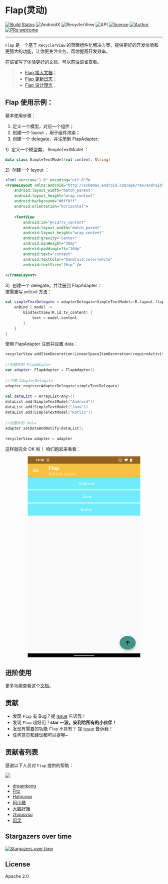 # Flap(灵动)

[![Build Status](https://travis-ci.org/AlanCheen/Flap.svg?branch=master)](https://travis-ci.org/AlanCheen/Flap) ![AndroidX](https://img.shields.io/badge/AndroidX-Migrated-brightgreen) ![RecyclerView](https://img.shields.io/badge/RecyclerView-1.1.0-brightgreen.svg) ![API](https://img.shields.io/badge/API-14%2B-brightgreen.svg?style=flat) [![license](https://img.shields.io/github/license/AlanCheen/Flap.svg)](./LICENSE) [![Author](https://img.shields.io/badge/%E4%BD%9C%E8%80%85-%E7%A8%8B%E5%BA%8F%E4%BA%A6%E9%9D%9E%E7%8C%BF-blue.svg)](https://github.com/AlanCheen) [![PRs welcome](https://img.shields.io/badge/PRs-welcome-brightgreen.svg)](https://github.com/AlanCheen/Flap/pulls)

------


`Flap` 是一个基于 `RecyclerView` 的页面组件化解决方案，提供更好的开发体验和更强大的功能，让你更关注业务，帮你提高开发效率。

在语雀写了体验更好的文档，可以前往语雀查看。

> - [Flap 接入文档](https://www.yuque.com/cxyfy/blog/ghsc4b)；
> - [Flap 更新日志](https://www.yuque.com/cxyfy/blog/ehnxdy)；
> - [Flap 设计理念](https://www.yuque.com/cxyfy/blog/gsi2b8)；


<a name="E94H7"></a>
## Flap 使用示例：

基本使用步骤：

1. 定义一个模型，对应一个组件；
1. 创建一个 layout ，用于组件渲染；
1. 创建一个 delegate，并注册到 FlapAdapter;

1）定义一个模型类， SimpleTextModel ：
```kotlin
data class SimpleTextModel(val content: String)
```
2）创建一个 layout ：
```xml
<?xml version="1.0" encoding="utf-8"?>
<FrameLayout xmlns:android="http://schemas.android.com/apk/res/android"
    android:layout_width="match_parent"
    android:layout_height="wrap_content"
    android:background="#0ff0ff"
    android:orientation="horizontal">

    <TextView
        android:id="@+id/tv_content"
        android:layout_width="match_parent"
        android:layout_height="wrap_content"
        android:gravity="center"
        android:minHeight="50dp"
        android:paddingLeft="16dp"
        android:text="content"
        android:textColor="@android:color/white"
        android:textSize="16sp" />

</FrameLayout>
```
3）创建一个 delegate，并注册到 FlapAdapter：<br />按需重写 `onBind` 方法：
```kotlin
val simpleTextDelegate = adapterDelegate<SimpleTextModel>(R.layout.flap_item_simple_text) {
    onBind { model ->
        bindTextView(R.id.tv_content) {
            text = model.content
        }
    }
}
```
使用 FlapAdapter 注册并设置 data：
```kotlin
recyclerView.addItemDecoration(LinearSpaceItemDecoration(requireActivity().toPixel(6)))

//创建你的 FlapAdapter
var adapter: FlapAdapter = FlapAdapter()

//注册 AdapterDelegate
adapter.registerAdapterDelegate(simpleTextDelegate)

val dataList = ArrayList<Any>()
dataList.add(SimpleTextModel("Android"))
dataList.add(SimpleTextModel("Java"))
dataList.add(SimpleTextModel("Kotlin"))

//设置你的 data
adapter.setDataAndNotify(dataList);

recyclerView.adapter = adapter
```

这样就完全 OK 啦！ 咱们跑起来看看：

<div align=center><img width="360" height="640" src="assets/flap-simple-showcase.png"/></div>

<a name="fD7Zc"></a>
## 进阶使用
更多功能查看这个[文档](https://www.yuque.com/cxyfy/blog/ghsc4b)。
<a name="bb966aa6"></a>
## 贡献

- 发现 `Flap` 有 Bug？提 [issue](https://github.com/AlanCheen/Flap/issues) 告诉我！
- 发现 `Flap` 超好用？**star 一波，安利给所有的小伙伴！**
- 发现有需要的功能 `Flap` 不具有？ 提 [issue](https://github.com/AlanCheen/Flap/issues) 告诉我！
- 任何意见和建议都可以提喔~
<a name="2c795971"></a>

## 贡献者列表

感谢以下人员对 `Flap` 提供的帮助：


<a href="https://github.com/AlanCheen/Flap/graphs/contributors">
  <img src="https://contrib.rocks/image?repo=AlanCheen/Flap" />
</a>

- [dreamkong](https://github.com/dreamkong)
- [Fitz](https://github.com/finalrose7)
- [Halouyao](https://github.com/doooyao)
- [码小猪](https://www.hchstudio.cn/)
- [大脑好饿](http://www.imliujun.com/)
- [zhousysu](https://github.com/zhousysu)
- [阿呆](http://blogyudan.online/)


## Stargazers over time

[![Stargazers over time](https://starchart.cc/AlanCheen/Flap.svg)](https://starchart.cc/AlanCheen/Flap)


<a name="License"></a>
## License
Apache 2.0